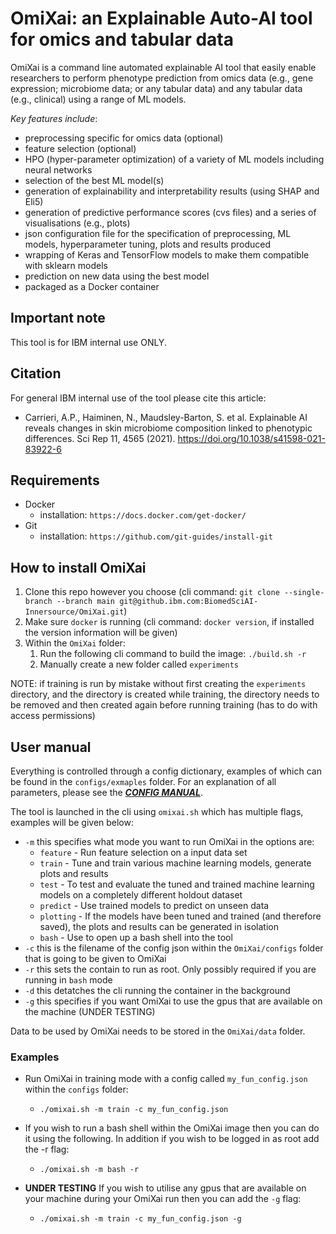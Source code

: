 # OmiXai: an Explainable Auto-AI tool for omics and tabular data

OmiXai is a command line automated explainable AI tool that easily enable researchers to perform phenotype prediction from omics data (e.g., gene expression; microbiome data; or any tabular data) and any tabular data (e.g., clinical) using a range of ML models.

*Key features include*:

* preprocessing specific for omics data (optional)
* feature selection (optional)
* HPO (hyper-parameter optimization) of a variety of ML models including neural networks
* selection of the best ML model(s)
* generation of explainability and interpretability results (using SHAP and Eli5)
* generation of predictive performance scores (cvs files) and a series of visualisations (e.g., plots)
* json configuration file for the specification of preprocessing, ML models, hyperparameter tuning, plots and results produced
* wrapping of Keras and TensorFlow models to make them compatible with sklearn models
* prediction on new data using the best model
* packaged as a Docker container

## Important note

This tool is for IBM internal use ONLY.

## Citation

For general IBM internal use of the tool please cite this article:

* Carrieri, A.P., Haiminen, N., Maudsley-Barton, S. et al. Explainable AI reveals changes in skin microbiome composition linked to phenotypic differences. Sci Rep 11, 4565 (2021). <https://doi.org/10.1038/s41598-021-83922-6>

## Requirements

* Docker
  * installation: `https://docs.docker.com/get-docker/`
* Git
  * installation: `https://github.com/git-guides/install-git`

## How to install OmiXai

 1. Clone this repo however you choose (cli command: `git clone --single-branch --branch main git@github.ibm.com:BiomedSciAI-Innersource/OmiXai.git`)
 2. Make sure `docker` is running (cli command: `docker version`, if installed the version information will be given)
 3. Within the `OmiXai` folder:
       1. Run the following cli command to build the image: `./build.sh -r`
       2. Manually create a new folder called `experiments`

NOTE: if training is run by mistake without first creating the `experiments` directory, and the directory is created while training, the directory needs to be removed and then created again before running training (has to do with access permissions)

## User manual

Everything is controlled through a config dictionary, examples of which can be found in the `configs/exmaples` folder. For an explanation of all parameters, please see the [***CONFIG MANUAL***](https://github.ibm.com/BiomedSciAI-Innersource/OmiXai/blob/main/configs/CONFIG_MANUAL.md).

The tool is launched in the cli using `omixai.sh` which has multiple flags, examples will be given below:

* `-m` this specifies what mode you want to run OmiXai in the options are:
  * `feature` - Run feature selection on a input data set
  * `train` - Tune and train various machine learning models, generate plots and results
  * `test` - To test and evaluate the tuned and trained machine learning models on a completely different holdout dataset
  * `predict` - Use trained models to predict on unseen data
  * `plotting` - If the models have been tuned and trained (and therefore saved), the plots and results can be generated in isolation
  * `bash` - Use to open up a bash shell into the tool
* `-c` this is the filename of the config json within the `OmiXai/configs` folder that is going to be given to OmiXai
* `-r` this sets the contain to run as root. Only possibly required if you are running in `bash` mode
* `-d` this detatches the cli running the container in the background
* `-g` this specifies if you want OmiXai to use the gpus that are available on the machine (UNDER TESTING)

Data to be used by OmiXai needs to be stored in the `OmiXai/data` folder.

### Examples

* Run OmiXai in training mode with a config called `my_fun_config.json` within the `configs` folder:
  * `./omixai.sh -m train -c my_fun_config.json`

* If you wish to run a bash shell within the OmiXai image then you can do it using the following. In addition if you wish to be logged in as root add the -r flag:
  * `./omixai.sh -m bash -r`

* **UNDER TESTING** If you wish to utilise any gpus that are available on your machine during your OmiXai run then you can add the `-g` flag:
  * `./omixai.sh -m train -c my_fun_config.json -g`
